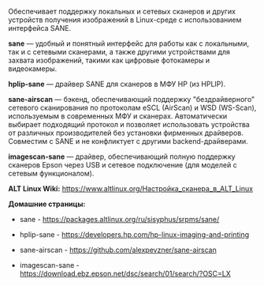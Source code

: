 Обеспечивает поддержку локальных и сетевых сканеров и других устройств получения изображений в Linux-среде с использованием интерфейса SANE.

**sane** — удобный и понятный интерфейс для работы как с локальными, так и с сетевыми сканерами, а также другими устройствами для захвата изображений,
такими как цифровые фотокамеры и видеокамеры.

**hplip-sane** — драйвер SANE для сканеров в МФУ HP (из HPLIP).

**sane-airscan** — бэкенд, обеспечивающий поддержку "бездрайверного" сетевого сканирования по протоколам eSCL (AirScan) и WSD (WS-Scan),
используемым в современных МФУ и сканерах.
Автоматически выбирает подходящий протокол и позволяет использовать устройства от различных производителей без установки фирменных драйверов.
Совместим с SANE и не конфликтует с другими backend-драйверами.

**imagescan-sane** — драйвер, обеспечивающий полную поддержку сканеров Epson через USB и сетевое подключение (для моделей с сетевым функционалом).

**ALT Linux Wiki:** <https://www.altlinux.org/Настройка_сканера_в_ALT_Linux>

**Домашние страницы:**

  * sane - <https://packages.altlinux.org/ru/sisyphus/srpms/sane/>

  * hplip-sane - <https://developers.hp.com/hp-linux-imaging-and-printing>

  * sane-airscan - <https://github.com/alexpevzner/sane-airscan>

  * imagescan-sane - <https://download.ebz.epson.net/dsc/search/01/search/?OSC=LX>
